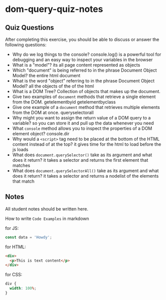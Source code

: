 # dom-query-quiz-notes

## Quiz Questions

After completing this exercise, you should be able to discuss or answer the following questions:

- Why do we log things to the console?
  console.log() is a powerful tool for debugging and an easy way to inspect your variables in the browser
- What is a "model"?
  its all page content represented as objects
- Which "document" is being referred to in the phrase Document Object Model?
  the entire html document
- What is the word "object" referring to in the phrase Document Object Model?
  all the objects of the of the html
- What is a DOM Tree?
  Collection of objects that makes up the document.
- Give two examples of `document` methods that retrieve a single element from the DOM.
  getelementbyid getelementbyclass
- Give one example of a `document` method that retrieves multiple elements from the DOM at once.
  queryselectorall
- Why might you want to assign the return value of a DOM query to a variable?
  so you can store it and pull up the data whenever you need
- What `console` method allows you to inspect the properties of a DOM element object?
  console.dir
- Why would a `<script>` tag need to be placed at the bottom of the HTML content instead of at the top?
  it gives time for the html to load before the js loads
- What does `document.querySelector()` take as its argument and what does it return?
  it takes a selector and returns the first element that matches
- What does `document.querySelectorAll()` take as its argument and what does it return?
  it takes a selector and returns a nodelist of the elements that match

## Notes

All student notes should be written here.

How to write `Code Examples` in markdown

for JS:

```javascript
const data = 'Howdy';
```

for HTML:

```html
<div>
  <p>This is text content</p>
</div>
```

for CSS:

```css
div {
  width: 100%;
}
```
